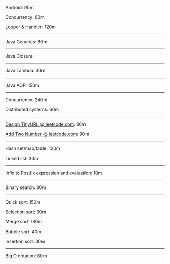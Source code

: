 Android:            90m

Concurrency:        60m

Looper & Handler:   120m

---

Java Generics:          60m

---

Java Closure:

---

Java Lambda:            30m

---

Java AOP:               150m

---

Concurrency:            240m

Distributed systems:    60m

---

[Design TinyURL @ leetcode.com](https://leetcode.com/problems/design-tinyurl):  30m

[Add Two Number @ leetcode.com](https://leetcode.com/problems/add-two-numbers): 90m

---

Hash set/map/table: 120m

Linked list:        30m      

---

Infix to Postfix
expression and 
evaluation:         10m

---

Binary search:      30m

---

Quick sort:         150m

Selection sort:     30m

Merge sort:         180m

Bubble sort:        40m

Insertion sort:     30m

---

Big O notation:     60m
